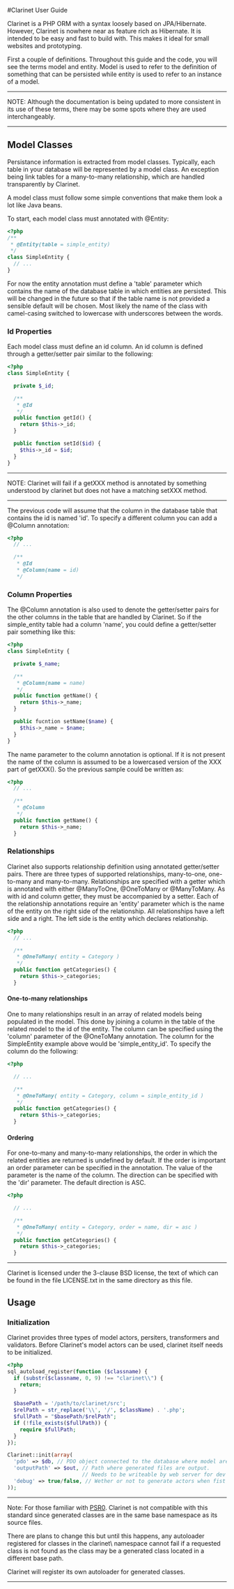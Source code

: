 #Clarinet User Guide

Clarinet is a PHP ORM with a syntax loosely based on JPA/Hibernate.  However,
Clarinet is nowhere near as feature rich as Hibernate.  It is intended to be
easy and fast to build with.   This makes it ideal for small websites and
prototyping.

First a couple of definitions.  Throughout this guide and the code, you will see
the terms model and entity.  Model is used to refer to the definition of
something that can be persisted while entity is used to refer to an instance of
a model.

* * *
NOTE: Although the documentation is being updated to more consistent in its use
of these terms, there may be some spots where they are used interchangeably.
* * *

## Model Classes

Persistance information is extracted from model classes.  Typically, each table
in your database will be represented by a model class.  An exception being link
tables for a many-to-many relationship, which are handled transparently by
Clarinet.

A model class must follow some simple conventions that make them look a lot like
Java beans.

To start, each model class must annotated with @Entity:

```php
<?php
/**
 * @Entity(table = simple_entity)
 */
class SimpleEntity {
  // ...
}
```

For now the entity annotation must define a 'table' parameter which contains the
name of the database table in which entities are persisted.  This will be
changed in the future so that if the table name is not provided a sensible
default will be chosen.  Most likely the name of the class with camel-casing
switched to lowercase with underscores between the words.

### Id Properties

Each model class must define an id column.  An id column is defined through a
getter/setter pair similar to the following:

```php
<?php
class SimpleEntity {

  private $_id;

  /**
   * @Id
   */
  public function getId() {
    return $this->_id;
  }

  public function setId($id) {
    $this->_id = $id;
  }
}
```
* * *
NOTE: Clarinet will fail if a getXXX method is annotated by something
      understood by clarinet but does not have a matching setXXX method.
* * *

The previous code will assume that the column in the database table that
contains the id is named 'id'. To specify a different column you can add a
@Column annotation:

```php
<?php
  // ...

  /**
   * @Id
   * @Column(name = id)
   */
```

### Column Properties

The @Column annotation is also used to denote the getter/setter pairs for the
other columns in the table that are handled by Clarinet.  So if the
simple_entity table had a column 'name', you could define a getter/setter pair
something like this:

```php
<?php
class SimpleEntity {

  private $_name;

  /**
   * @Column(name = name)
   */
  public function getName() {
    return $this->_name;
  }

  public fucntion setName($name) {
    $this->_name = $name;
  }
}
```

The name parameter to the column annotation is optional.  If it is not present
the name of the column is assumed to be a lowercased version of the XXX part of
getXXX().  So the previous sample could be written as:

```php
<?php
  // ...

  /**
   * @Column
   */
  public function getName() {
    return $this->_name;
  }

```

### Relationships

Clarinet also supports relationship definition using annotated getter/setter
pairs. There are three types of supported relationships, many-to-one,
one-to-many and many-to-many. Relationships are specified with a getter which
is annotated with either @ManyToOne, @OneToMany or @ManyToMany. As with id and
column getter, they must be accompanied by a setter. Each of the relationship
annotations require an 'entity' parameter which is the name of the
entity on the right side of the relationship. All relationships have a left side
and a right.  The left side is the entity which declares relationship.  

```php
<?php
  // ...

  /**
   * @OneToMany( entity = Category )
   */
  public function getCategories() {
    return $this->_categories;
  }
```

#### One-to-many relationships

One to many relationships result in an array of related models being populated
in the model.  This done by joining a column in the table of the related model
to the id of the entity.  The column can be specified using the 'column'
parameter of the @OneToMany annotation.  The column for the SimpleEntity example
above would be 'simple_entity_id'. To specify the column do the following:

```php
<?php

  // ...

  /**
   * @OneToMany( entity = Category, column = simple_entity_id )
   */
  public function getCategories() {
    return $this->_categories;
  }
```

#### Ordering

For one-to-many and many-to-many relationships, the order in which the related
entities are returned is undefined by default. If the order is important an
order parameter can be specified in the annotation. The value of the parameter
is the name of the column.  The direction can be specified with the 'dir'
parameter.  The default direction is ASC.

```php
<?php

  // ...

  /**
   * @OneToMany( entity = Category, order = name, dir = asc )
   */
  public function getCategories() {
    return $this->_categories;
  }
```

* * *

Clarinet is licensed under the 3-clause BSD license, the text of which can be
found in the file LICENSE.txt in the same directory as this file.

## Usage

### Initialization

Clarinet provides three types of model actors, persiters, transformers and
validators.  Before Clarinet's model actors can be used, clarinet itself needs
to be initialized.

```php
<?php
sql_autoload_register(function ($classname) {
  if (substr($classname, 0, 9) !== "clarinet\\") {
    return;
  }

  $basePath = '/path/to/clarinet/src';
  $relPath = str_replace('\\', '/', $className) . '.php';
  $fullPath = "$basePath/$relPath";
  if (!file_exists($fullPath)) {
    require $fullPath;
  }
});

Clarinet::init(array(
  'pdo' => $db, // PDO object connected to the database where model are persisted
  'outputPath' => $out, // Path where generated files are output.
                        // Needs to be writeable by web server for dev mode
  'debug' => true/false, // Wether or not to generate actors when fist requested
));
```

* * *
Note: For those familiar with
[PSR0](https://github.com/php-fig/fig-standards/blob/master/accepted/PSR-0.md).
Clarinet is not compatible with this standard since generated classes are in the
same base namespace as its source files.

There are plans to change this but until this happens, any autoloader registered
for classes in the clarinet\\ namespace cannot fail if a requested class is not
found as the class may be a generated class located in a different base path.

Clarinet will register its own autoloader for generated classes.
* * *

